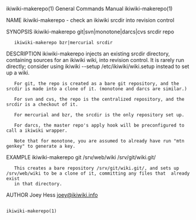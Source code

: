 ikiwiki-makerepo(1)                                           General Commands Manual                                          ikiwiki-makerepo(1)

NAME
       ikiwiki-makerepo - check an ikiwiki srcdir into revision control

SYNOPSIS
       ikiwiki-makerepo git|svn|monotone|darcs|cvs srcdir repo

       ikiwiki-makerepo bzr|mercurial srcdir

DESCRIPTION
       ikiwiki-makerepo  injects  an  existing  srcdir  directory, containing sources for an ikiwiki wiki, into revision control. It is rarely run
       directly; consider using ikiwiki --setup /etc/ikiwiki/wiki.setup instead to set up a wiki.

       For git, the repo is created as a bare git repository, and the srcdir is made into a clone of it. (monotone and darcs are similar.)

       For svn and cvs, the repo is the centralized repository, and the srcdir is a checkout of it.

       For mercurial and bzr, the srcdir is the only repository set up.

       For darcs, the master repo's apply hook will be preconfigured to call a ikiwiki wrapper.

       Note that for monotone, you are assumed to already have run "mtn genkey" to generate a key.

EXAMPLE
       ikiwiki-makerepo git /srv/web/wiki /srv/git/wiki.git/

       This creates a bare repository /srv/git/wiki.git/, and sets up /srv/web/wiki to be a clone of it, committing any files that  already  exist
       in that directory.

AUTHOR
       Joey Hess <joey@ikiwiki.info>

                                                                                                                               ikiwiki-makerepo(1)
